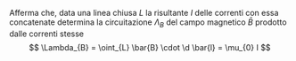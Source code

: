 Afferma che, data una linea chiusa $L$ la risultante $I$ delle correnti con essa concatenate determina la circuitazione $\Lambda_{B}$ del campo magnetico $\bar{B}$ prodotto dalle correnti stesse
$$ \Lambda_{B} = \oint_{L} \bar{B} \cdot \d \bar{l} = \mu_{0} I $$
